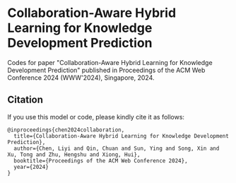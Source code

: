 # Collaboration-Aware Hybrid Learning for Knowledge Development Prediction
Codes for paper "Collaboration-Aware Hybrid Learning for Knowledge Development Prediction" published in Proceedings of the ACM Web Conference 2024 (WWW'2024), Singapore, 2024.

## Citation
If you use this model or code, please kindly cite it as follows:
```
@inproceedings{chen2024collaboration,
  title={Collaboration-Aware Hybrid Learning for Knowledge Development Prediction},
  author={Chen, Liyi and Qin, Chuan and Sun, Ying and Song, Xin and Xu, Tong and Zhu, Hengshu and Xiong, Hui},
  booktitle={Proceedings of the ACM Web Conference 2024},
  year={2024}
}
```